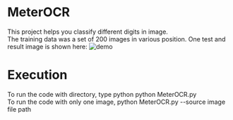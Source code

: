 # MeterOCR
This project helps you classify different digits in image.<br />
The training data was a set of 200 images in various position. One test and result image is shown here:
![demo](https://user-images.githubusercontent.com/87801152/130983373-a5ae1854-067e-4d97-b135-5efa770e54b7.png)
# Execution
To run the code with directory, type python python MeterOCR.py  <br />
To run the code with only one image, python MeterOCR.py --source image file path
